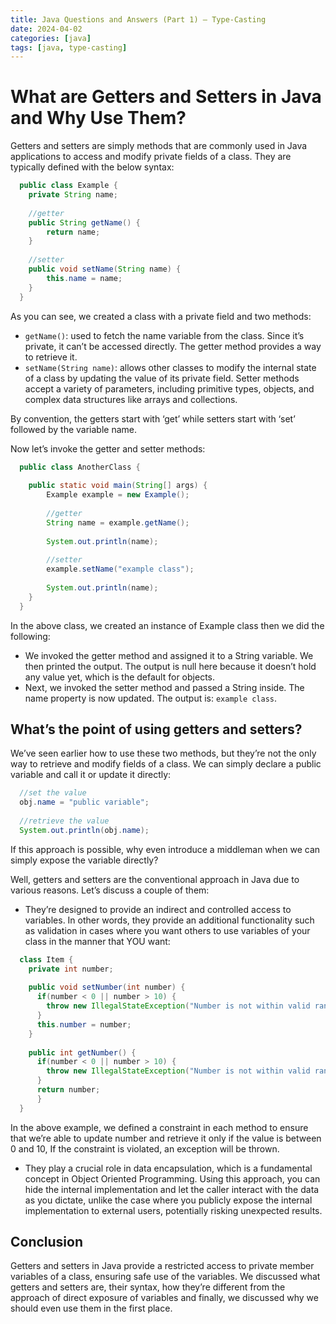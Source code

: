 ```yaml
---
title: Java Questions and Answers (Part 1) — Type-Casting
date: 2024-04-02
categories: [java]
tags: [java, type-casting]
---
```


# What are Getters and Setters in Java and Why Use Them?

Getters and setters are simply methods that are commonly used in Java applications to access and modify private fields of a class. They are typically defined with the below syntax:

```java
  public class Example {
    private String name;
    
    //getter
    public String getName() {
        return name;
    }
    
    //setter
    public void setName(String name) {
        this.name = name;
    }
  }
```

As you can see, we created a class with a private field and two methods:

- `getName()`: used to fetch the name variable from the class. Since it’s private, it can’t be accessed directly. The getter method provides a way to retrieve it.
- `setName(String name)`: allows other classes to modify the internal state of a class by updating the value of its private field. Setter methods accept a variety of parameters, including primitive types, objects, and complex data structures like arrays and collections.

By convention, the getters start with ‘get’ while setters start with ‘set’ followed by the variable name.

Now let’s invoke the getter and setter methods:

```java
  public class AnotherClass {
  
    public static void main(String[] args) {
        Example example = new Example();
    
        //getter
        String name = example.getName();
       
        System.out.println(name);
        
        //setter
        example.setName("example class");
       
        System.out.println(name);
    }
  }
```

In the above class, we created an instance of Example class then we did the following:

- We invoked the getter method and assigned it to a String variable. We then printed the output. The output is null here because it doesn’t hold any value yet, which is the default for objects.
- Next, we invoked the setter method and passed a String inside. The name property is now updated. The output is: `example class`.

## What’s the point of using getters and setters?
We’ve seen earlier how to use these two methods, but they’re not the only way to retrieve and modify fields of a class. We can simply declare a public variable and call it or update it directly:

```java
  //set the value
  obj.name = "public variable";
  
  //retrieve the value
  System.out.println(obj.name);
```

If this approach is possible, why even introduce a middleman when we can simply expose the variable directly?

Well, getters and setters are the conventional approach in Java due to various reasons. Let’s discuss a couple of them:

- They’re designed to provide an indirect and controlled access to variables. In other words, they provide an additional functionality such as validation in cases where you want others to use variables of your class in the manner that YOU want:

```java
  class Item {
    private int number;
    
    public void setNumber(int number) {
      if(number < 0 || number > 10) {
        throw new IllegalStateException("Number is not within valid range");
      }
      this.number = number;
    }
    
    public int getNumber() {
      if(number < 0 || number > 10) {
        throw new IllegalStateException("Number is not within valid range");
      }
      return number;
      }
  }
```

In the above example, we defined a constraint in each method to ensure that we’re able to update number and retrieve it only if the value is between 0 and 10, If the constraint is violated, an exception will be thrown.

- They play a crucial role in data encapsulation, which is a fundamental concept in Object Oriented Programming. Using this approach, you can hide the internal implementation and let the caller interact with the data as you dictate, unlike the case where you publicly expose the internal implementation to external users, potentially risking unexpected results.

## Conclusion
Getters and setters in Java provide a restricted access to private member variables of a class, ensuring safe use of the variables. We discussed what getters and setters are, their syntax, how they’re different from the approach of direct exposure of variables and finally, we discussed why we should even use them in the first place.


